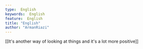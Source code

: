 ```yaml
---
type:  English
keywords:  English
feature:  English
title: "English"
author: "ArmanRiazi"
---
```

 [[It's another way of looking at things and it's a lot more positive]] 